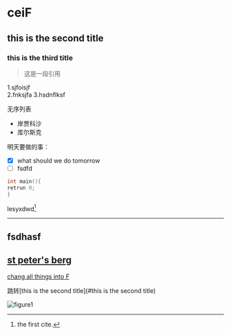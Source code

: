 # ceiF
## this is the second title
### this is the third title 
> 这是一段引用

1.sjfoisjf\
2.fnksjfa
3.hsdnflksf

无序列表
- 岸贾科沙
- 库尔斯克

明天要做的事：
- [x] what should we do tomorrow
- [ ] fsdfd

```c
int main(){
retrun 0;
}
```
lesyxdwd[^fhsadjfhslfh]
[^fhsadjfhslfh]:the first cite.
---
fsdhasf
---
[st peter's berg](https://zh.d2l.ai/chapter_preface/index.html"深度学习的相应教材")
---
[chang all things into F][id]

[id]:https://zh.d2l.ai/chapter_preface/index.html"深度学习的相应教材"
跳转[this is the second title](#this is the second title)

![figure1](C:\Users\张羽飒\R-C)

